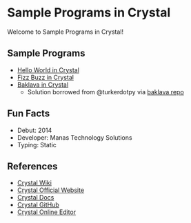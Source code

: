 # Sample Programs in Crystal

Welcome to Sample Programs in Crystal!

## Sample Programs

- [Hello World in Crystal][2]
- [Fizz Buzz in Crystal][9]
- [Baklava in Crystal][8]
  - Solution borrowed from @turkerdotpy via [baklava repo][1]

## Fun Facts

- Debut: 2014
- Developer: Manas Technology Solutions
- Typing: Static

## References

- [Crystal Wiki][3]
- [Crystal Official Website][4]
- [Crystal Docs][5]
- [Crystal GitHub][6]
- [Crystal Online Editor][7]

[1]: https://github.com/toturkmen/baklava
[2]: https://therenegadecoder.com/code/hello-world-in-crystal/
[3]: https://en.wikipedia.org/wiki/Crystal_(programming_language)
[4]: https://crystal-lang.org/
[5]: https://crystal-lang.org/docs/
[6]: https://github.com/crystal-lang/crystal
[7]: https://play.crystal-lang.org/
[8]: https://github.com/TheRenegadeCoder/sample-programs/issues/425
[9]: https://github.com/TheRenegadeCoder/sample-programs/issues/457
